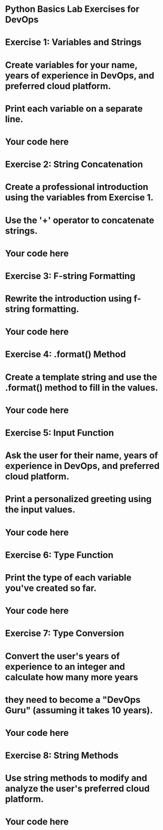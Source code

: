 # Python Basics Lab Exercises for DevOps

# Exercise 1: Variables and Strings
# Create variables for your name, years of experience in DevOps, and preferred cloud platform.
# Print each variable on a separate line.

# Your code here


# Exercise 2: String Concatenation
# Create a professional introduction using the variables from Exercise 1.
# Use the '+' operator to concatenate strings.

# Your code here


# Exercise 3: F-string Formatting
# Rewrite the introduction using f-string formatting.

# Your code here


# Exercise 4: .format() Method
# Create a template string and use the .format() method to fill in the values.

# Your code here


# Exercise 5: Input Function
# Ask the user for their name, years of experience in DevOps, and preferred cloud platform.
# Print a personalized greeting using the input values.

# Your code here


# Exercise 6: Type Function
# Print the type of each variable you've created so far.

# Your code here


# Exercise 7: Type Conversion
# Convert the user's years of experience to an integer and calculate how many more years
# they need to become a "DevOps Guru" (assuming it takes 10 years).

# Your code here


# Exercise 8: String Methods
# Use string methods to modify and analyze the user's preferred cloud platform.

# Your code here
